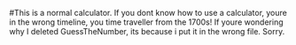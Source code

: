 #This is a normal calculator. If you dont know how to use a calculator, youre in the wrong timeline, you time traveller from the 1700s! If youre wondering why I deleted GuessTheNumber, its because i put it in the wrong file. Sorry.
